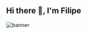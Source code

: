 ## Hi there 👋, I'm Filipe 

<img src="https://i.pinimg.com/originals/d4/81/f3/d481f3c72e283309071f79e01b05c06d.gif" alt="banner"> 
